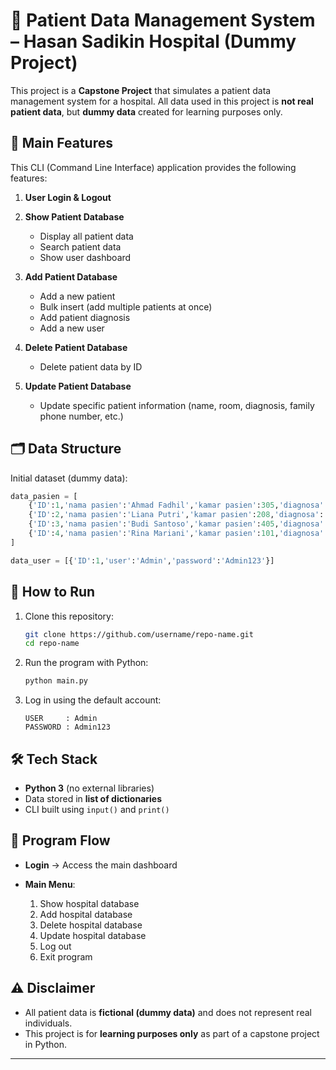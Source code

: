 # 🏥 Patient Data Management System – Hasan Sadikin Hospital (Dummy Project)

This project is a **Capstone Project** that simulates a patient data management system for a hospital.
All data used in this project is **not real patient data**, but **dummy data** created for learning purposes only.

## 📌 Main Features

This CLI (Command Line Interface) application provides the following features:

1. **User Login & Logout**
2. **Show Patient Database**

   * Display all patient data
   * Search patient data
   * Show user dashboard
3. **Add Patient Database**

   * Add a new patient
   * Bulk insert (add multiple patients at once)
   * Add patient diagnosis
   * Add a new user
4. **Delete Patient Database**

   * Delete patient data by ID
5. **Update Patient Database**

   * Update specific patient information (name, room, diagnosis, family phone number, etc.)

## 🗂️ Data Structure

Initial dataset (dummy data):

```python
data_pasien = [
    {'ID':1,'nama pasien':'Ahmad Fadhil','kamar pasien':305,'diagnosa':'Dengue Fever','no telp keluarga':'081234567890','nama keluarga':'Siti Aminah'},
    {'ID':2,'nama pasien':'Liana Putri','kamar pasien':208,'diagnosa':'Throat Infection','no telp keluarga':'082233445566','nama keluarga':'Andi Pratama'},
    {'ID':3,'nama pasien':'Budi Santoso','kamar pasien':405,'diagnosa':'Asthma','no telp keluarga':'083344556677','nama keluarga':'Dewi Sartika'},
    {'ID':4,'nama pasien':'Rina Mariani','kamar pasien':101,'diagnosa':'Severe Asthma','no telp keluarga':'085123456789','nama keluarga':'Yudi Prakoso'}
]

data_user = [{'ID':1,'user':'Admin','password':'Admin123'}]
```

## 🚀 How to Run

1. Clone this repository:

   ```bash
   git clone https://github.com/username/repo-name.git
   cd repo-name
   ```
2. Run the program with Python:

   ```bash
   python main.py
   ```
3. Log in using the default account:

   ```
   USER     : Admin
   PASSWORD : Admin123
   ```

## 🛠️ Tech Stack

* **Python 3** (no external libraries)
* Data stored in **list of dictionaries**
* CLI built using `input()` and `print()`

## 📖 Program Flow

* **Login** → Access the main dashboard
* **Main Menu**:

  1. Show hospital database
  2. Add hospital database
  3. Delete hospital database
  4. Update hospital database
  5. Log out
  6. Exit program

## ⚠️ Disclaimer

* All patient data is **fictional (dummy data)** and does not represent real individuals.
* This project is for **learning purposes only** as part of a capstone project in Python.

---
